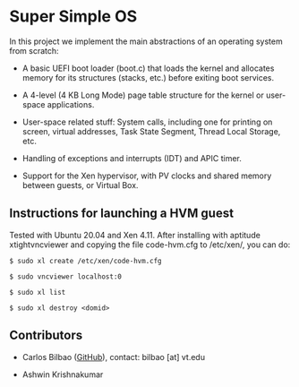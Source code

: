 # Super Simple OS

In this project we implement the main abstractions of an operating system from scratch:

- A basic UEFI boot loader (boot.c) that loads the kernel and allocates memory for its structures (stacks, etc.) before exiting boot services. 

- A 4-level (4 KB Long Mode) page table structure for the kernel or user-space applications.

- User-space related stuff: System calls, including one for printing on screen, virtual addresses, Task State Segment, Thread Local Storage, etc. 

- Handling of exceptions and interrupts (IDT) and APIC timer.

- Support for the Xen hypervisor, with PV clocks and shared memory between guests, or Virtual Box.

## Instructions for launching a HVM guest

Tested with Ubuntu 20.04 and Xen 4.11. After installing with aptitude xtightvncviewer and copying the file code-hvm.cfg to /etc/xen/, you can do:

```
$ sudo xl create /etc/xen/code-hvm.cfg

$ sudo vncviewer localhost:0

$ sudo xl list

$ sudo xl destroy <domid>
```

## Contributors

- Carlos Bilbao ([GitHub](https://github.com/Zildj1an/)), contact: bilbao [at] vt.edu

- Ashwin Krishnakumar
